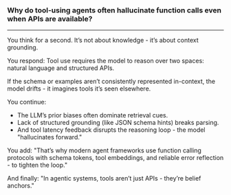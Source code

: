 ### Why do tool-using agents often hallucinate function calls even when APIs are available?
---

You think for a second.
It’s not about knowledge - it’s about context grounding.

You respond:
Tool use requires the model to reason over two spaces: natural language and structured APIs.

If the schema or examples aren’t consistently represented in-context, the model drifts - it imagines tools it’s seen elsewhere.

You continue:
 - The LLM’s prior biases often dominate retrieval cues.
 - Lack of structured grounding (like JSON schema hints) breaks parsing.
 - And tool latency feedback disrupts the reasoning loop - the model "hallucinates forward."

You add:
"That’s why modern agent frameworks use function calling protocols with schema tokens, tool embeddings, and reliable error reflection - to tighten the loop."

And finally:
"In agentic systems, tools aren’t just APIs - they’re belief anchors."
